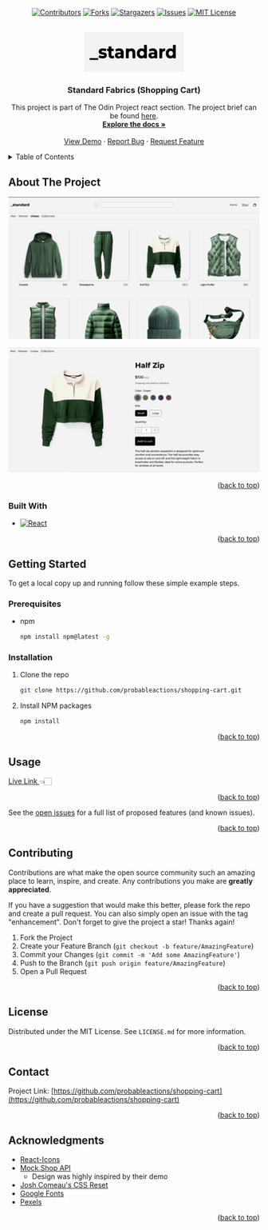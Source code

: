 <a name="readme-top"></a>

<!-- PROJECT SHIELDS -->
<div align="center">

[![Contributors][contributors-shield]][contributors-url]
[![Forks][forks-shield]][forks-url]
[![Stargazers][stars-shield]][stars-url]
[![Issues][issues-shield]][issues-url]
[![MIT License][license-shield]][license-url]

</div>

<!-- PROJECT LOGO -->
<br />
<div align="center">
  <a href="https://github.com/probableactions/shopping-cart">
    <img src="screenshots/logo.jpg" alt="Logo" width="200" height="80">
  </a>

<h3 align="center">Standard Fabrics (Shopping Cart)</h3>

  <p align="center">
    This project is part of The Odin Project react section. The project brief can be found <a href="https://www.theodinproject.com/lessons/node-path-react-new-shopping-cart" target="_blank"> here</a>.
    <br />
    <a href="https://github.com/probableactions/shopping-cart"><strong>Explore the docs »</strong></a>
    <br />
    <br />
    <a href="https://github.com/probableactions/shopping-cart">View Demo</a>
    ·
    <a href="https://github.com/probableactions/shopping-cart/issues">Report Bug</a>
    ·
    <a href="https://github.com/probableactions/shopping-cart/issues">Request Feature</a>
  </p>
</div>

<!-- TABLE OF CONTENTS -->
<details>
  <summary>Table of Contents</summary>
  <ol>
    <li>
      <a href="#about-the-project">About The Project</a>
      <ul>
        <li><a href="#built-with">Built With</a></li>
      </ul>
    </li>
    <li>
      <a href="#getting-started">Getting Started</a>
      <ul>
        <li><a href="#prerequisites">Prerequisites</a></li>
        <li><a href="#installation">Installation</a></li>
      </ul>
    </li>
    <li><a href="#usage">Usage</a></li>
    <li><a href="#contributing">Contributing</a></li>
    <li><a href="#license">License</a></li>
    <li><a href="#contact">Contact</a></li>
    <li><a href="#acknowledgments">Acknowledgments</a></li>
  </ol>
</details>

<!-- ABOUT THE PROJECT -->

## About The Project

[![Product Name Screen Shot][product-screenshot]](https://shopping-cart-tawny-psi.vercel.app/shop/collections/unisex)

[![Product Name Screen Shot][product-screenshot-2]](https://shopping-cart-tawny-psi.vercel.app/shop/products/half-zip)

<p align="right">(<a href="#readme-top">back to top</a>)</p>

### Built With

- [![React][React.js]][React-url]

<p align="right">(<a href="#readme-top">back to top</a>)</p>

<!-- GETTING STARTED -->

## Getting Started

To get a local copy up and running follow these simple example steps.

### Prerequisites

- npm
  ```sh
  npm install npm@latest -g
  ```

### Installation

1. Clone the repo
   ```sh
   git clone https://github.com/probableactions/shopping-cart.git
   ```
2. Install NPM packages
   ```sh
   npm install
   ```

<p align="right">(<a href="#readme-top">back to top</a>)</p>

<!-- USAGE EXAMPLES -->

## Usage

<a href="https://shopping-cart-tawny-psi.vercel.app/" target="_blank"> Live Link </a> 👈🏻
<br/>

<p align="right">(<a href="#readme-top">back to top</a>)</p>

See the [open issues](https://github.com/probableactions/shopping-cart/issues) for a full list of proposed features (and known issues).

<p align="right">(<a href="#readme-top">back to top</a>)</p>

<!-- CONTRIBUTING -->

## Contributing

Contributions are what make the open source community such an amazing place to learn, inspire, and create. Any contributions you make are **greatly appreciated**.

If you have a suggestion that would make this better, please fork the repo and create a pull request. You can also simply open an issue with the tag "enhancement".
Don't forget to give the project a star! Thanks again!

1. Fork the Project
2. Create your Feature Branch (`git checkout -b feature/AmazingFeature`)
3. Commit your Changes (`git commit -m 'Add some AmazingFeature'`)
4. Push to the Branch (`git push origin feature/AmazingFeature`)
5. Open a Pull Request

<p align="right">(<a href="#readme-top">back to top</a>)</p>

<!-- LICENSE -->

## License

Distributed under the MIT License. See `LICENSE.md` for more information.

<p align="right">(<a href="#readme-top">back to top</a>)</p>

<!-- CONTACT -->

## Contact

Project Link: [https://github.com/probableactions/shopping-cart](https://github.com/probableactions/shopping-cart)

<p align="right">(<a href="#readme-top">back to top</a>)</p>

<!-- ACKNOWLEDGMENTS -->

## Acknowledgments

- [React-Icons](https://react-icons.github.io/react-icons/)
- [Mock.Shop API](https://mock.shop/)
  - Design was highly inspired by their demo
- [Josh Comeau's CSS Reset](https://www.joshwcomeau.com/css/custom-css-reset/)
- [Google Fonts](https://fonts.google.com/)
- [Pexels](https://www.pexels.com/)

<p align="right">(<a href="#readme-top">back to top</a>)</p>

<!-- MARKDOWN LINKS & IMAGES -->
<!-- https://www.markdownguide.org/basic-syntax/#reference-style-links -->

[contributors-shield]: https://img.shields.io/github/contributors/probableactions/shopping-cart.svg?style=for-the-badge
[contributors-url]: https://github.com/probableactions/shopping-cart/graphs/contributors
[forks-shield]: https://img.shields.io/github/forks/probableactions/shopping-cart.svg?style=for-the-badge
[forks-url]: https://github.com/probableactions/shopping-cart/network/members
[stars-shield]: https://img.shields.io/github/stars/probableactions/shopping-cart.svg?style=for-the-badge
[stars-url]: https://github.com/probableactions/shopping-cart/stargazers
[issues-shield]: https://img.shields.io/github/issues/probableactions/shopping-cart.svg?style=for-the-badge
[issues-url]: https://github.com/probableactions/shopping-cart/issues
[license-shield]: https://img.shields.io/github/license/probableactions/shopping-cart.svg?style=for-the-badge
[license-url]: https://github.com/probableactions/shopping-cart/blob/master/LICENSE.md
[product-screenshot]: screenshots/gallery.jpg
[product-screenshot-2]: screenshots/product-detail.jpg
[React.js]: https://img.shields.io/badge/React-20232A?style=for-the-badge&logo=react&logoColor=61DAFB
[React-url]: https://reactjs.org/
